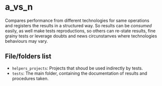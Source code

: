 # a_vs_n

Compares performance from different technologies for same operations and registers the results in a structured way. So results can be *consumed* easily, as well make tests reproductions, so others can re-state results, fine grainy tests or leverage doubts and news circunstanves where technologies behaviours may vary.

## File/folders list

* `helpers_projects`: Projects that shoud be used indirectly by tests.
* `tests`: The main folder, containing the documentation of results and procedures taken.
